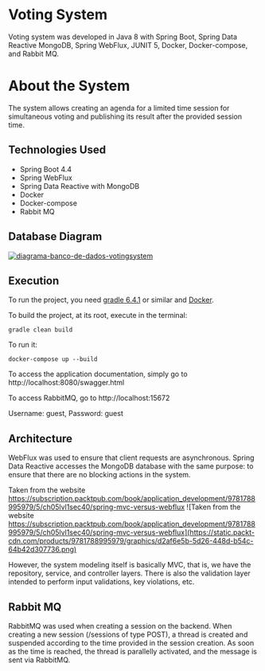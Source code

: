 # Voting System

Voting system was developed in Java 8 with Spring Boot, Spring Data Reactive MongoDB, Spring WebFlux, JUNIT 5, Docker, Docker-compose, and Rabbit MQ.

# About the System

The system allows creating an agenda for a limited time session for simultaneous voting and publishing its result after the provided session time.

## Technologies Used

- Spring Boot 4.4
- Spring WebFlux
- Spring Data Reactive with MongoDB
- Docker
- Docker-compose
- Rabbit MQ

## Database Diagram

[![diagrama-banco-de-dados-votingsystem](https://i.ibb.co/6FjHzR4/diagrama-banco-de-dados-votingsystem.png)](https://ibb.co/7KsnPJG)

## Execution

To run the project, you need [gradle 6.4.1](https://docs.gradle.org/6.4.1/release-notes.html) or similar and [Docker](https://docs.docker.com/engine/install/ubuntu/).

To build the project, at its root, execute in the terminal:

```
gradle clean build
```

To run it:

```
docker-compose up --build
```

To access the application documentation, simply go to http://localhost:8080/swagger.html

To access RabbitMQ, go to http://localhost:15672

Username: guest, Password: guest

## Architecture

WebFlux was used to ensure that client requests are asynchronous. Spring Data Reactive accesses the MongoDB database with the same purpose: to ensure that there are no blocking actions in the system.

Taken from the website https://subscription.packtpub.com/book/application_development/9781788995979/5/ch05lvl1sec40/spring-mvc-versus-webflux
![Taken from the website https://subscription.packtpub.com/book/application_development/9781788995979/5/ch05lvl1sec40/spring-mvc-versus-webflux](https://static.packt-cdn.com/products/9781788995979/graphics/d2af6e5b-5d26-448d-b54c-64b42d307736.png)

However, the system modeling itself is basically MVC, that is, we have the repository, service, and controller layers. There is also the validation layer intended to perform input validations, key violations, etc.

## Rabbit MQ

RabbitMQ was used when creating a session on the backend. When creating a new session (/sessions of type POST), a thread is created and suspended according to the time provided in the session creation. As soon as the time is reached, the thread is parallelly activated, and the message is sent via RabbitMQ.
